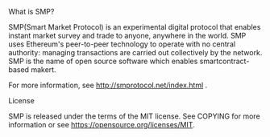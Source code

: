 What is SMP?

SMP(Smart Market Protocol) is an experimental digital protocol that enables instant market survey and trade to anyone, anywhere in the world. SMP uses Ethereum's peer-to-peer technology to operate with no central authority: managing transactions are carried out collectively by the network. SMP is the name of open source software which enables smartcontract-based makert.

For more information, see http://smprotocol.net/index.html .

License

SMP is released under the terms of the MIT license. See COPYING for more information or see https://opensource.org/licenses/MIT.
